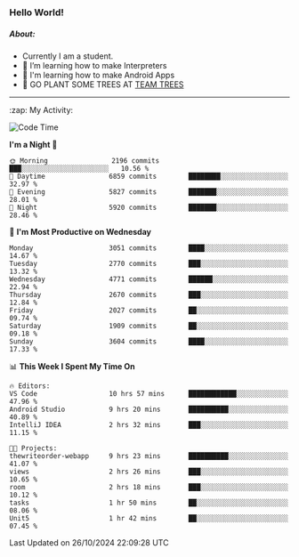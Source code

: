 ### Hello World!

##### About:
- Currently I am a student.
- 🌱 I’m learning how to make Interpreters
- 🌱 I'm learning how to make Android Apps
- 🌱 GO PLANT SOME TREES AT [TEAM TREES](https://teamtrees.org/)

---
  <summary>:zap: My Activity:</summary>
  
<!--START_SECTION:waka-->
![Code Time](http://img.shields.io/badge/Code%20Time-1%2C551%20hrs%2047%20mins-blue)

**I'm a Night 🦉** 

```text
🌞 Morning                2196 commits        ███░░░░░░░░░░░░░░░░░░░░░░   10.56 % 
🌆 Daytime                6859 commits        ████████░░░░░░░░░░░░░░░░░   32.97 % 
🌃 Evening                5827 commits        ███████░░░░░░░░░░░░░░░░░░   28.01 % 
🌙 Night                  5920 commits        ███████░░░░░░░░░░░░░░░░░░   28.46 % 
```
📅 **I'm Most Productive on Wednesday** 

```text
Monday                   3051 commits        ████░░░░░░░░░░░░░░░░░░░░░   14.67 % 
Tuesday                  2770 commits        ███░░░░░░░░░░░░░░░░░░░░░░   13.32 % 
Wednesday                4771 commits        ██████░░░░░░░░░░░░░░░░░░░   22.94 % 
Thursday                 2670 commits        ███░░░░░░░░░░░░░░░░░░░░░░   12.84 % 
Friday                   2027 commits        ██░░░░░░░░░░░░░░░░░░░░░░░   09.74 % 
Saturday                 1909 commits        ██░░░░░░░░░░░░░░░░░░░░░░░   09.18 % 
Sunday                   3604 commits        ████░░░░░░░░░░░░░░░░░░░░░   17.33 % 
```


📊 **This Week I Spent My Time On** 

```text
🔥 Editors: 
VS Code                  10 hrs 57 mins      ████████████░░░░░░░░░░░░░   47.96 % 
Android Studio           9 hrs 20 mins       ██████████░░░░░░░░░░░░░░░   40.89 % 
IntelliJ IDEA            2 hrs 32 mins       ███░░░░░░░░░░░░░░░░░░░░░░   11.15 % 

🐱‍💻 Projects: 
thewriteorder-webapp     9 hrs 23 mins       ██████████░░░░░░░░░░░░░░░   41.07 % 
views                    2 hrs 26 mins       ███░░░░░░░░░░░░░░░░░░░░░░   10.65 % 
room                     2 hrs 18 mins       ███░░░░░░░░░░░░░░░░░░░░░░   10.12 % 
tasks                    1 hr 50 mins        ██░░░░░░░░░░░░░░░░░░░░░░░   08.06 % 
Unit5                    1 hr 42 mins        ██░░░░░░░░░░░░░░░░░░░░░░░   07.45 % 
```


 Last Updated on 26/10/2024 22:09:28 UTC
<!--END_SECTION:waka-->
